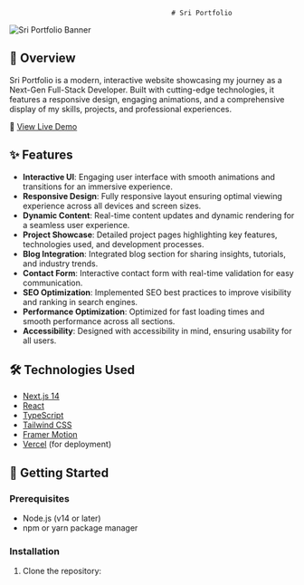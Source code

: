                                             # Sri Portfolio

![Sri Portfolio Banner](https://hebbkx1anhila5yf.public.blob.vercel-storage.com/image-2tTVWUcBZQq89YFoHPXHdprJnp2dxu.png)

## 🌟 Overview

Sri Portfolio is a modern, interactive website showcasing my journey as a Next-Gen Full-Stack Developer. Built with cutting-edge technologies, it features a responsive design, engaging animations, and a comprehensive display of my skills, projects, and professional experiences.

🔗 [View Live Demo](https://sriportfolio.xyz/)

## ✨ Features

- **Interactive UI**: Engaging user interface with smooth animations and transitions for an immersive experience.
- **Responsive Design**: Fully responsive layout ensuring optimal viewing experience across all devices and screen sizes.
- **Dynamic Content**: Real-time content updates and dynamic rendering for a seamless user experience.
- **Project Showcase**: Detailed project pages highlighting key features, technologies used, and development processes.
- **Blog Integration**: Integrated blog section for sharing insights, tutorials, and industry trends.
- **Contact Form**: Interactive contact form with real-time validation for easy communication.
- **SEO Optimization**: Implemented SEO best practices to improve visibility and ranking in search engines.
- **Performance Optimization**: Optimized for fast loading times and smooth performance across all sections.
- **Accessibility**: Designed with accessibility in mind, ensuring usability for all users.

## 🛠️ Technologies Used

- [Next.js 14](https://nextjs.org/)
- [React](https://reactjs.org/)
- [TypeScript](https://www.typescriptlang.org/)
- [Tailwind CSS](https://tailwindcss.com/)
- [Framer Motion](https://www.framer.com/motion/)
- [Vercel](https://vercel.com/) (for deployment)

## 🚀 Getting Started

### Prerequisites

- Node.js (v14 or later)
- npm or yarn package manager

### Installation

1. Clone the repository:

